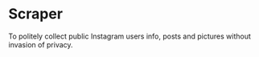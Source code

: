 # Scraper
To politely collect public Instagram users info, posts and pictures without invasion of privacy.
